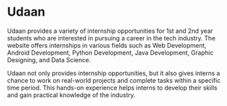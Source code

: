 # Udaan

Udaan provides a variety of internship opportunities for 1st and
2nd year students who are interested in pursuing a career in the tech
industry. The website offers internships in various fields such as Web
Development, Android Development, Python Development, Java
Development, Graphic Designing, and Data Science.

Udaan not only provides internship opportunities, but it also gives interns a chance to work on real-world projects and complete tasks within a specific time period. This hands-on experience helps interns to develop their skills and gain practical knowledge of the industry.
